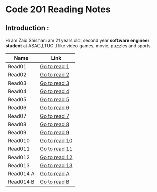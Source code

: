 # Code 201 Reading Notes
## Introduction :

Hi am Zaid Shishani am 21 years old, second year **software engineer student** at ASAC,LTUC ,I like video games, movie, puzzles and sports.


| Name  | Link |
| ------------- | ------------- |
| Read01  | [Go to read 1](https://zaidshishani.github.io/readingNotes201/Read01) |
| Read02  | [Go to read 2](https://zaidshishani.github.io/readingNotes201/Read02) |
| Read03  | [Go to read 3](https://zaidshishani.github.io/readingNotes201/Read03) |
| Read04  | [Go to read 4](https://zaidshishani.github.io/readingNotes201/Read04) |
| Read05  | [Go to read 5](https://zaidshishani.github.io/readingNotes201/Read05) |
| Read06  | [Go to read 6](https://zaidshishani.github.io/readingNotes201/Read06) |
| Read07  | [Go to read 7](https://zaidshishani.github.io/readingNotes201/Read07) |
| Read08  | [Go to read 8](https://zaidshishani.github.io/readingNotes201/Read08) |
| Read09  | [Go to read 9](https://zaidshishani.github.io/readingNotes201/Read09) |
| Read010  | [Go to read 10](https://zaidshishani.github.io/readingNotes201/Read010) |
| Read011  | [Go to read 11](https://zaidshishani.github.io/readingNotes201/Read011) |
| Read012  | [Go to read 12](https://zaidshishani.github.io/readingNotes201/Read012) |
| Read013  | [Go to read 13](https://zaidshishani.github.io/readingNotes201/Read013) |
| Read014 A | [Go to read A](https://zaidshishani.github.io/readingNotes201/Read01A) |
| Read014 B | [Go to read B](https://zaidshishani.github.io/readingNotes201/Read014B) |
